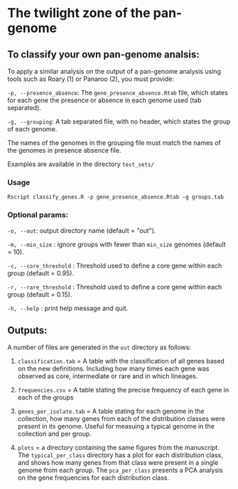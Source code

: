 # The twilight zone of the pan-genome

## To classify your own pan-genome analsis:

To apply a similar analysis on the output of a pan-genome analysis using tools such as Roary (1) or Panaroo (2), you must provide:

`-p, --presence_absence`:  The `gene_presence_absence.Rtab` file, which states for each gene the presence or absence in each genome used (tab separated).

`-g, --grouping`: A tab separated file, with no header, which states the group of each genome.

The names of the genomes in the grouping file must match the names of the genomes in presence absence file.

Examples are available in the directory `test_sets/`

### Usage

`Rscript classify_genes.R -p gene_presence_absence.Rtab -g groups.tab`

### Optional params:

`-o, --out`: output directory name (default = "out").

`-m, --min_size` : ignore groups with fewer than `min_size` genomes (default = 10).

`-c, --core_threshold` : Threshold used to define a core gene within each group (default = 0.95).

`-r, --rare_threshold` : Threshold used to define a core gene within each group (default = 0.15).

`-h, --help` : print help message and quit.


## Outputs:

A number of files are generated in the `out` directory as follows:

1. `classification.tab` = A table with the classification of all genes based on the new definitions. Including how many times each gene was observed as core, intermediate or rare and in which lineages.

2. `frequencies.csv` = A table stating the precise frequency of each gene in each of the groups

3. `genes_per_isolate.tab` = A table stating for each genome in the collection, how many genes from each of the distribution classes were present in its genome. Useful for measuing a typical genome in the collection and per group.

4. `plots` = a directory containing the same figures from the manuscript. The `typical_per_class` directory has a plot for each distribution class, and shows how many genes from that class were present in a single genome from each group. The `pca_per_class` presents a PCA analysis on the gene frequencies for each distribution class.

